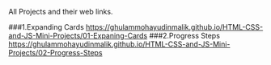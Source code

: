 All Projects and their web links.

###1.Expanding Cards
https://ghulammohayudinmalik.github.io/HTML-CSS-and-JS-Mini-Projects/01-Expaning-Cards
###2.Progress Steps
https://ghulammohayudinmalik.github.io/HTML-CSS-and-JS-Mini-Projects/02-Progress-Steps
